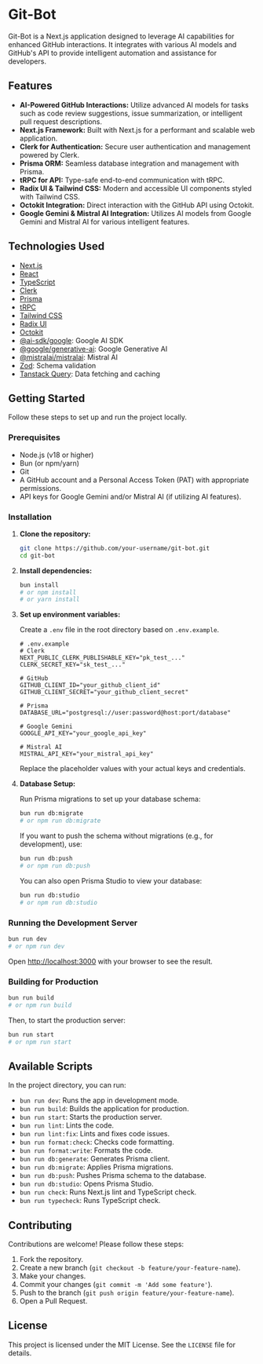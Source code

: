 # Git-Bot

Git-Bot is a Next.js application designed to leverage AI capabilities for enhanced GitHub interactions. It integrates with various AI models and GitHub's API to provide intelligent automation and assistance for developers.

## Features

*   **AI-Powered GitHub Interactions:** Utilize advanced AI models for tasks such as code review suggestions, issue summarization, or intelligent pull request descriptions.
*   **Next.js Framework:** Built with Next.js for a performant and scalable web application.
*   **Clerk for Authentication:** Secure user authentication and management powered by Clerk.
*   **Prisma ORM:** Seamless database integration and management with Prisma.
*   **tRPC for API:** Type-safe end-to-end communication with tRPC.
*   **Radix UI & Tailwind CSS:** Modern and accessible UI components styled with Tailwind CSS.
*   **Octokit Integration:** Direct interaction with the GitHub API using Octokit.
*   **Google Gemini & Mistral AI Integration:** Utilizes AI models from Google Gemini and Mistral AI for various intelligent features.

## Technologies Used

*   [Next.js](https://nextjs.org/)
*   [React](https://react.dev/)
*   [TypeScript](https://www.typescriptlang.org/)
*   [Clerk](https://clerk.com/)
*   [Prisma](https://www.prisma.io/)
*   [tRPC](https://trpc.io/)
*   [Tailwind CSS](https://tailwindcss.com/)
*   [Radix UI](https://www.radix-ui.com/)
*   [Octokit](https://octokit.github.io/)
*   [@ai-sdk/google](https://ai.google.dev/): Google AI SDK
*   [@google/generative-ai](https://ai.google.dev/): Google Generative AI
*   [@mistralai/mistralai](https://mistral.ai/): Mistral AI
*   [Zod](https://zod.dev/): Schema validation
*   [Tanstack Query](https://tanstack.com/query/latest): Data fetching and caching

## Getting Started

Follow these steps to set up and run the project locally.

### Prerequisites

*   Node.js (v18 or higher)
*   Bun (or npm/yarn)
*   Git
*   A GitHub account and a Personal Access Token (PAT) with appropriate permissions.
*   API keys for Google Gemini and/or Mistral AI (if utilizing AI features).

### Installation

1.  **Clone the repository:**

    ```bash
    git clone https://github.com/your-username/git-bot.git
    cd git-bot
    ```

2.  **Install dependencies:**

    ```bash
    bun install
    # or npm install
    # or yarn install
    ```

3.  **Set up environment variables:**

    Create a `.env` file in the root directory based on `.env.example`.

    ```
    # .env.example
    # Clerk
    NEXT_PUBLIC_CLERK_PUBLISHABLE_KEY="pk_test_..."
    CLERK_SECRET_KEY="sk_test_..."

    # GitHub
    GITHUB_CLIENT_ID="your_github_client_id"
    GITHUB_CLIENT_SECRET="your_github_client_secret"

    # Prisma
    DATABASE_URL="postgresql://user:password@host:port/database"

    # Google Gemini
    GOOGLE_API_KEY="your_google_api_key"

    # Mistral AI
    MISTRAL_API_KEY="your_mistral_api_key"
    ```

    Replace the placeholder values with your actual keys and credentials.

4.  **Database Setup:**

    Run Prisma migrations to set up your database schema:

    ```bash
    bun run db:migrate
    # or npm run db:migrate
    ```

    If you want to push the schema without migrations (e.g., for development), use:

    ```bash
    bun run db:push
    # or npm run db:push
    ```

    You can also open Prisma Studio to view your database:

    ```bash
    bun run db:studio
    # or npm run db:studio
    ```

### Running the Development Server

```bash
bun run dev
# or npm run dev
```

Open [http://localhost:3000](http://localhost:3000) with your browser to see the result.

### Building for Production

```bash
bun run build
# or npm run build
```

Then, to start the production server:

```bash
bun run start
# or npm run start
```

## Available Scripts

In the project directory, you can run:

*   `bun run dev`: Runs the app in development mode.
*   `bun run build`: Builds the application for production.
*   `bun run start`: Starts the production server.
*   `bun run lint`: Lints the code.
*   `bun run lint:fix`: Lints and fixes code issues.
*   `bun run format:check`: Checks code formatting.
*   `bun run format:write`: Formats the code.
*   `bun run db:generate`: Generates Prisma client.
*   `bun run db:migrate`: Applies Prisma migrations.
*   `bun run db:push`: Pushes Prisma schema to the database.
*   `bun run db:studio`: Opens Prisma Studio.
*   `bun run check`: Runs Next.js lint and TypeScript check.
*   `bun run typecheck`: Runs TypeScript check.

## Contributing

Contributions are welcome! Please follow these steps:

1.  Fork the repository.
2.  Create a new branch (`git checkout -b feature/your-feature-name`).
3.  Make your changes.
4.  Commit your changes (`git commit -m 'Add some feature'`).
5.  Push to the branch (`git push origin feature/your-feature-name`).
6.  Open a Pull Request.

## License

This project is licensed under the MIT License. See the `LICENSE` file for details.
